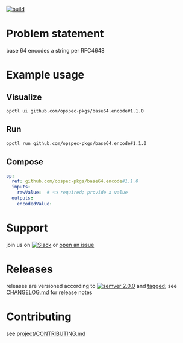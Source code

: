[![build](https://github.com/opspec-pkgs/base64.encode/actions/workflows/build.yml/badge.svg)](https://github.com/opspec-pkgs/base64.encode/actions/workflows/build.yml)


# Problem statement

base 64 encodes a string per RFC4648

# Example usage

## Visualize

```shell
opctl ui github.com/opspec-pkgs/base64.encode#1.1.0
```

## Run

```
opctl run github.com/opspec-pkgs/base64.encode#1.1.0
```

## Compose

```yaml
op:
  ref: github.com/opspec-pkgs/base64.encode#1.1.0
  inputs:
    rawValue:  # 👈 required; provide a value
  outputs:
    encodedValue:
```

# Support

join us on
[![Slack](https://img.shields.io/badge/slack-opctl-E01563.svg)](https://join.slack.com/t/opctl/shared_invite/zt-51zodvjn-Ul_UXfkhqYLWZPQTvNPp5w)
or
[open an issue](https://github.com/opspec-pkgs/base64.encode/issues)

# Releases

releases are versioned according to
[![semver 2.0.0](https://img.shields.io/badge/semver-2.0.0-brightgreen.svg)](http://semver.org/spec/v2.0.0.html)
and [tagged](https://git-scm.com/book/en/v2/Git-Basics-Tagging); see
[CHANGELOG.md](CHANGELOG.md) for release notes

# Contributing

see
[project/CONTRIBUTING.md](https://github.com/opspec-pkgs/project/blob/main/CONTRIBUTING.md)
